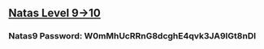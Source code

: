 ## [Natas Level 9->10](http://natas9.natas.labs.overthewire.org)
### Natas9 Password: W0mMhUcRRnG8dcghE4qvk3JA9lGt8nDl

